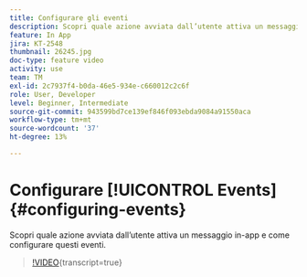 ```yaml
---
title: Configurare gli eventi
description: Scopri quale azione avviata dall’utente attiva un messaggio in-app e come configurare questi eventi.
feature: In App
jira: KT-2548
thumbnail: 26245.jpg
doc-type: feature video
activity: use
team: TM
exl-id: 2c7937f4-b0da-46e5-934e-c660012c2c6f
role: User, Developer
level: Beginner, Intermediate
source-git-commit: 943599bd7ce139ef846f093ebda9084a91550aca
workflow-type: tm+mt
source-wordcount: '37'
ht-degree: 13%

---
```


# Configurare [!UICONTROL Events] {#configuring-events}

Scopri quale azione avviata dall’utente attiva un messaggio in-app e come configurare questi eventi.

>[!VIDEO](https://video.tv.adobe.com/v/26245?learn=on){transcript=true}
